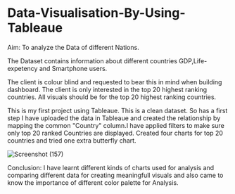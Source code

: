 # Data-Visualisation-By-Using-Tableaue
Aim: To analyze the Data of different Nations.

The Dataset contains information about different countries GDP,Life-expetency and Smartphone users.

The client is colour blind and requested to bear this in mind when building dashboard. The client is only interested in the top 20 highest ranking countries. All visuals should be for the top 20 highest ranking countries.

This is my first project using Tableaue. This is a clean dataset. So has a first step I have uploaded the data in Tableaue and created the relationship by mapping the common "Country" column.I have applied filters to make sure only top 20 ranked Countries are displayed. Created four charts for top 20 countries and tried one extra butterfly chart.

![Screenshot (157)](https://user-images.githubusercontent.com/116027782/211377024-2fa64b30-0545-4cb9-b29f-390bdf31b5bb.png)

Conclusion: I have learnt different kinds of charts used for analysis and comparing different data for creating meaningfull visuals and also came to know the importance of different color palette for Analysis.
